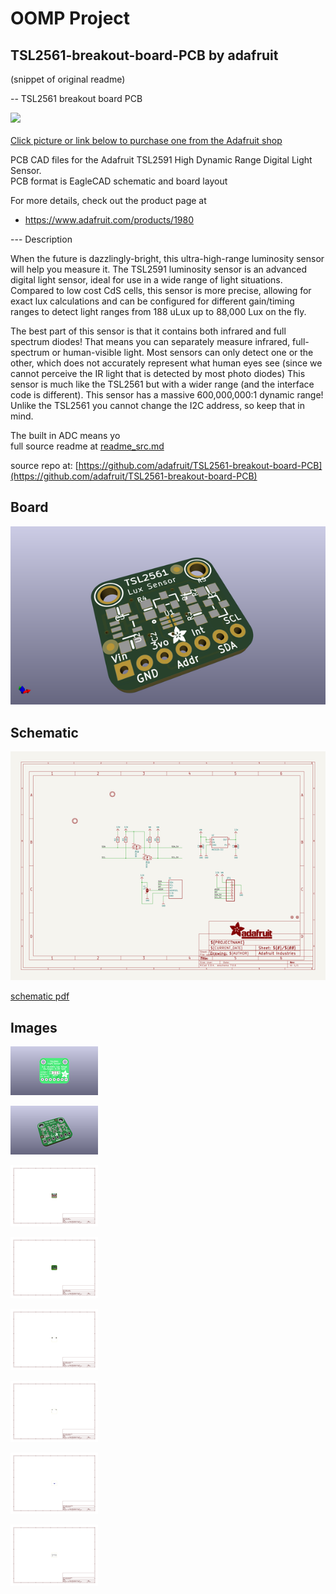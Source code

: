 # OOMP Project  
## TSL2561-breakout-board-PCB  by adafruit  
  
(snippet of original readme)  
  
-- TSL2561 breakout board PCB  
  
<a href="http://www.adafruit.com/products/1980"><img src="assets/image.jpg?raw=true" width="500px"><br/>  
Click picture or link below to purchase one from the Adafruit shop</a>  
  
PCB CAD files for the Adafruit TSL2591 High Dynamic Range Digital Light Sensor.   
PCB format is EagleCAD schematic and board layout  
  
For more details, check out the product page at  
* https://www.adafruit.com/products/1980  
  
--- Description  
  
When the future is dazzlingly-bright, this ultra-high-range luminosity sensor will help you measure it. The TSL2591 luminosity sensor is an advanced digital light sensor, ideal for use in a wide range of light situations. Compared to low cost CdS cells, this sensor is more precise, allowing for exact lux calculations and can be configured for different gain/timing ranges to detect light ranges from 188 uLux up to 88,000 Lux on the fly.  
  
The best part of this sensor is that it contains both infrared and full spectrum diodes! That means you can separately measure infrared, full-spectrum or human-visible light. Most sensors can only detect one or the other, which does not accurately represent what human eyes see (since we cannot perceive the IR light that is detected by most photo diodes) This sensor is much like the TSL2561 but with a wider range (and the interface code is different). This sensor has a massive 600,000,000:1 dynamic range! Unlike the TSL2561 you cannot change the I2C address, so keep that in mind.  
  
The built in ADC means yo  
  full source readme at [readme_src.md](readme_src.md)  
  
source repo at: [https://github.com/adafruit/TSL2561-breakout-board-PCB](https://github.com/adafruit/TSL2561-breakout-board-PCB)  
## Board  
  
[![working_3d.png](working_3d_600.png)](working_3d.png)  
## Schematic  
  
[![working_schematic.png](working_schematic_600.png)](working_schematic.png)  
  
[schematic pdf](working_schematic.pdf)  
## Images  
  
[![working_3D_bottom.png](working_3D_bottom_140.png)](working_3D_bottom.png)  
  
[![working_3D_top.png](working_3D_top_140.png)](working_3D_top.png)  
  
[![working_assembly_page_01.png](working_assembly_page_01_140.png)](working_assembly_page_01.png)  
  
[![working_assembly_page_02.png](working_assembly_page_02_140.png)](working_assembly_page_02.png)  
  
[![working_assembly_page_03.png](working_assembly_page_03_140.png)](working_assembly_page_03.png)  
  
[![working_assembly_page_04.png](working_assembly_page_04_140.png)](working_assembly_page_04.png)  
  
[![working_assembly_page_05.png](working_assembly_page_05_140.png)](working_assembly_page_05.png)  
  
[![working_assembly_page_06.png](working_assembly_page_06_140.png)](working_assembly_page_06.png)  
